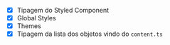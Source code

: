- [X] Tipagem do Styled Component
- [X] Global Styles
- [X] Themes
- [X] Tipagem da lista dos objetos vindo do ```content.ts```